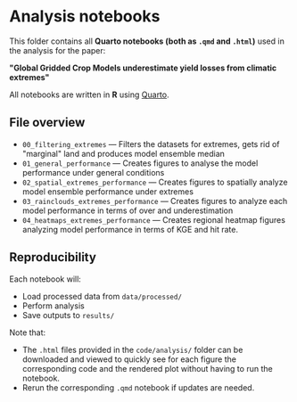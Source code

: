 # Analysis notebooks

This folder contains all **Quarto notebooks (both as `.qmd` and `.html`)** used in the analysis for the paper:

**"Global Gridded Crop Models underestimate yield losses from climatic extremes"**

All notebooks are written in **R** using [Quarto](https://quarto.org).

## File overview

- `00_filtering_extremes` — Filters the datasets for extremes, gets rid of "marginal" land and produces model ensemble median
- `01_general_performance` — Creates figures to analyse the model performance under general conditions
- `02_spatial_extremes_performance` — Creates figures to spatially analyze model ensemble performance under extremes
- `03_rainclouds_extremes_performance` — Creates figures to analyze each model performance in terms of over and underestimation
- `04_heatmaps_extremes_performance` — Creates regional heatmap figures analyzing model performance in terms of KGE and hit rate. 

## Reproducibility

Each notebook will:
- Load processed data from `data/processed/`
- Perform analysis
- Save outputs to `results/`

Note that: 
- The `.html` files provided in the `code/analysis/` folder can be downloaded and viewed to quickly see for each figure the corresponding code and the rendered plot without having to run the notebook.
- Rerun the corresponding `.qmd` notebook if updates are needed.

